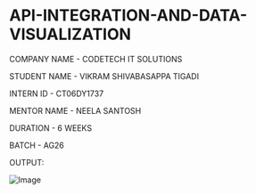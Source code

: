 # API-INTEGRATION-AND-DATA-VISUALIZATION



COMPANY NAME - CODETECH IT SOLUTIONS



STUDENT NAME - VIKRAM SHIVABASAPPA TIGADI



INTERN ID - CT06DY1737


MENTOR NAME - NEELA SANTOSH


DURATION - 6 WEEKS


BATCH - AG26

OUTPUT:

![Image](https://github.com/user-attachments/assets/74bf77fe-ae07-45e8-bb55-1cc315a802ae)
